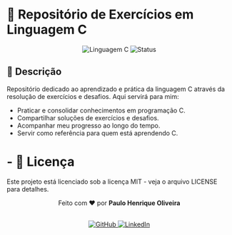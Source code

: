 # 🚀 Repositório de Exercícios em Linguagem C

<div align="center">
  <img src="https://img.shields.io/badge/Language-C-blue?style=for-the-badge&logo=c" alt="Linguagem C">
  <img src="https://img.shields.io/badge/Status-Em%20Desenvolvimento-brightgreen?style=for-the-badge" alt="Status">
</div>

## 📝 Descrição

Repositório dedicado ao aprendizado e prática da linguagem C através da resolução de exercícios e desafios. Aqui servirá para mim:

- Praticar e consolidar conhecimentos em programação C.
- Compartilhar soluções de exercícios e desafios.
- Acompanhar meu progresso ao longo do tempo.
- Servir como referência para quem está aprendendo C.

# - 📜 Licença
Este projeto está licenciado sob a licença MIT - veja o arquivo LICENSE para detalhes.

<div align="center"> Feito com ❤️ por  <strong>Paulo Henrique Oliveira</strong> 

<br> <a href="https://github.com/P4UL0HENR1QU3"> <img src="https://img.shields.io/badge/GitHub-100000?style=for-the-badge&logo=github&logoColor=white" alt="GitHub">
</a> <a href="http://www.linkedin.com/in/paulo-henrique-oliveira-b13abb349"> <img src="https://img.shields.io/badge/LinkedIn-0077B5?style=for-the-badge&logo=linkedin&logoColor=white" alt="LinkedIn"> </a> </div> 
